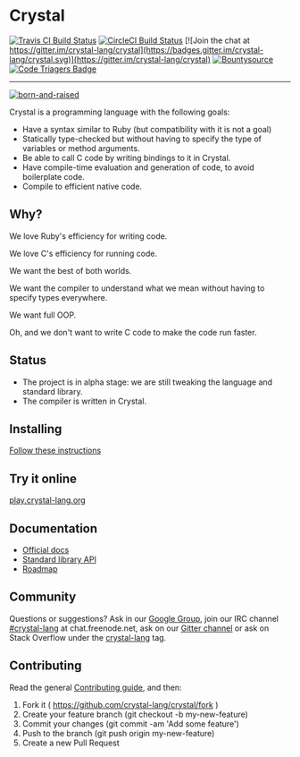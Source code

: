 # Crystal

[![Travis CI Build Status](https://travis-ci.org/crystal-lang/crystal.svg)](https://travis-ci.org/crystal-lang/crystal)
[![CircleCI Build Status](https://circleci.com/gh/crystal-lang/crystal/tree/master.svg?style=shield)](https://circleci.com/gh/crystal-lang/crystal)
[![Join the chat at https://gitter.im/crystal-lang/crystal](https://badges.gitter.im/crystal-lang/crystal.svg)](https://gitter.im/crystal-lang/crystal)
[![Bountysource](https://api.bountysource.com/badge/team?team_id=89730&style=raised)](https://www.bountysource.com/teams/crystal-lang/fundraisers/702-crystal-language)
[![Code Triagers Badge](https://www.codetriage.com/crystal-lang/crystal/badges/users.svg)](https://www.codetriage.com/crystal-lang/crystal)

---

[![born-and-raised](https://cloud.githubusercontent.com/assets/209371/13291809/022e2360-daf8-11e5-8be7-d02c1c8b38fb.png)](http://manas.com.ar/)

Crystal is a programming language with the following goals:

* Have a syntax similar to Ruby (but compatibility with it is not a goal)
* Statically type-checked but without having to specify the type of variables or method arguments.
* Be able to call C code by writing bindings to it in Crystal.
* Have compile-time evaluation and generation of code, to avoid boilerplate code.
* Compile to efficient native code.

Why?
----

We love Ruby's efficiency for writing code.

We love C's efficiency for running code.

We want the best of both worlds.

We want the compiler to understand what we mean without having to specify types everywhere.

We want full OOP.

Oh, and we don't want to write C code to make the code run faster.

Status
------

* The project is in alpha stage: we are still tweaking the language and standard library.
* The compiler is written in Crystal.

Installing
----------

[Follow these instructions](https://crystal-lang.org/docs/installation/index.html)

Try it online
-------------

[play.crystal-lang.org](https://play.crystal-lang.org/)

Documentation
----------

* [Official docs](http://crystal-lang.org/docs)
* [Standard library API](https://crystal-lang.org/api)
* [Roadmap](https://github.com/crystal-lang/crystal/wiki/Roadmap)

Community
---------

Questions or suggestions? Ask in our [Google Group](https://groups.google.com/forum/?fromgroups#!forum/crystal-lang), join our IRC channel [#crystal-lang](http://webchat.freenode.net/?channels=#crystal-lang) at chat.freenode.net, ask on our [Gitter channel](https://gitter.im/crystal-lang/crystal) or ask on Stack Overflow under the [crystal-lang](http://stackoverflow.com/questions/tagged/crystal-lang) tag.

Contributing
---------

Read the general [Contributing guide](https://github.com/crystal-lang/crystal/blob/master/CONTRIBUTING.md), and then:

1. Fork it ( https://github.com/crystal-lang/crystal/fork )
2. Create your feature branch (git checkout -b my-new-feature)
3. Commit your changes (git commit -am 'Add some feature')
4. Push to the branch (git push origin my-new-feature)
5. Create a new Pull Request
